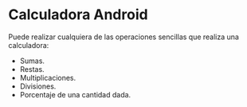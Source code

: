 <h1>Calculadora Android</h1>
<p>Puede realizar cualquiera de las operaciones sencillas que realiza una calculadora: </p>
<ul>
  <li>Sumas.</li>
  <li>Restas.</li>
  <li>Multiplicaciones.</li>
  <li>Divisiones.</li>
  <li>Porcentaje de una cantidad dada.</li>
</ul>
